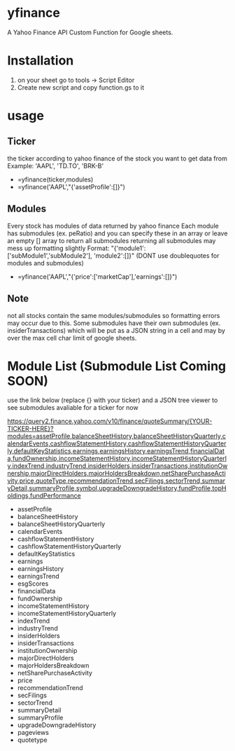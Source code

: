 # yfinance
A Yahoo Finance API Custom Function for Google sheets.

# Installation
1. on your sheet go to tools -> Script Editor
2. Create new script and copy function.gs to it

# usage

## Ticker
the ticker according to yahoo finance of the stock you want to get data from
Example: 'AAPL', 'TD.TO', 'BRK-B'
* =yfinance(ticker,modules)
* =yfinance('AAPL',"{'assetProfile':[]}")

## Modules
Every stock has modules of data returned by yahoo finance
Each module has submodules (ex. peRatio) and you can specify these in an array or leave an empty [] array to return all submodules
returning all submodules may mess up formatting slightly
Format: "{'module1':['subModule1','subModule2'],
          'module2':[]}" (DONT use doublequotes for modules and submodules)
* =yfinance('AAPL',"{'price':['marketCap'],'earnings':[]}")

## Note
not all stocks contain the same modules/submodules so formatting errors may occur due to this. Some submodules have their own submodules (ex. insiderTransactions) which will be put as a JSON string in a cell and may by over the max cell char limit of google sheets. 




# Module List (Submodule List Coming SOON)
use the link below (replace {} with your ticker) and a JSON tree viewer to see submodules avaliable for a ticker for now

https://query2.finance.yahoo.com/v10/finance/quoteSummary/{YOUR-TICKER-HERE}?modules=assetProfile,balanceSheetHistory,balanceSheetHistoryQuarterly,calendarEvents,cashflowStatementHistory,cashflowStatementHistoryQuarterly,defaultKeyStatistics,earnings,earningsHistory,earningsTrend,financialData,fundOwnership,incomeStatementHistory,incomeStatementHistoryQuarterly,indexTrend,industryTrend,insiderHolders,insiderTransactions,institutionOwnership,majorDirectHolders,majorHoldersBreakdown,netSharePurchaseActivity,price,quoteType,recommendationTrend,secFilings,sectorTrend,summaryDetail,summaryProfile,symbol,upgradeDowngradeHistory,fundProfile,topHoldings,fundPerformance


* assetProfile
* balanceSheetHistory
* balanceSheetHistoryQuarterly
* calendarEvents
* cashflowStatementHistory
* cashflowStatementHistoryQuarterly
* defaultKeyStatistics
* earnings
* earningsHistory
* earningsTrend
* esgScores
* financialData
* fundOwnership
* incomeStatementHistory
* incomeStatementHistoryQuarterly
* indexTrend
* industryTrend
* insiderHolders
* insiderTransactions
* institutionOwnership
* majorDirectHolders
* majorHoldersBreakdown
* netSharePurchaseActivity
* price
* recommendationTrend
* secFilings
* sectorTrend
* summaryDetail
* summaryProfile
* upgradeDowngradeHistory
* pageviews
* quotetype
